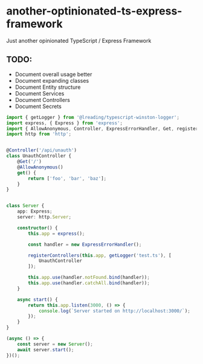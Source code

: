 # another-optinionated-ts-express-framework
Just another opinionated TypeScript / Express Framework

## TODO:
- Document overall usage better
- Document expanding classes
- Document Entity structure
- Document Services
- Document Controllers
- Document Secrets

```typescript
import { getLogger } from '@lreading/typescript-winston-logger';
import express, { Express } from 'express';
import { AllowAnonymous, Controller, ExpressErrorHandler, Get, registerControllers } from '@lreading/another-ts-express-framework';
import http from 'http';


@Controller('/api/unauth')
class UnauthController {
    @Get('/')
    @AllowAnonymous()
    get() {
        return ['foo', 'bar', 'baz'];
    }
}


class Server {
    app: Express;
    server: http.Server;

    constructor() {
        this.app = express();

        const handler = new ExpressErrorHandler();

        registerControllers(this.app, getLogger('test.ts'), [
            UnauthController
        ]);

        this.app.use(handler.notFound.bind(handler));
        this.app.use(handler.catchAll.bind(handler));
    }

    async start() {
        return this.app.listen(3000, () => {
            console.log(`Server started on http://localhost:3000/`);
        });
    }
}

(async () => {
    const server = new Server();
    await server.start();
})();
```